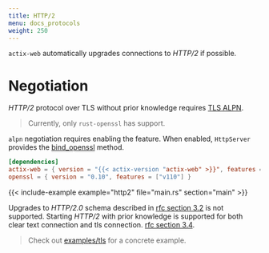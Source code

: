```yaml
---
title: HTTP/2
menu: docs_protocols
weight: 250
---
```


`actix-web` automatically upgrades connections to _HTTP/2_ if possible.

# Negotiation

_HTTP/2_ protocol over TLS without prior knowledge requires [TLS ALPN][tlsalpn].

<!-- TODO: use rustls example -->

> Currently, only `rust-openssl` has support.

`alpn` negotiation requires enabling the feature. When enabled, `HttpServer` provides the [bind_openssl][bindopenssl] method.

```toml
[dependencies]
actix-web = { version = "{{< actix-version "actix-web" >}}", features = ["openssl"] }
openssl = { version = "0.10", features = ["v110"] }
```

{{< include-example example="http2" file="main.rs" section="main" >}}

Upgrades to _HTTP/2.0_ schema described in [rfc section 3.2][rfcsection32] is not supported. Starting _HTTP/2_ with prior knowledge is supported for both clear text connection and tls connection. [rfc section 3.4][rfcsection34].

> Check out [examples/tls][examples] for a concrete example.

[rfcsection32]: https://http2.github.io/http2-spec/#rfc.section.3.2
[rfcsection34]: https://http2.github.io/http2-spec/#rfc.section.3.4
[bindopenssl]: https://docs.rs/actix-web/3/actix_web/struct.HttpServer.html#method.bind_openssl
[tlsalpn]: https://tools.ietf.org/html/rfc7301
[examples]: https://github.com/actix/examples/tree/master/https-tls/rustls
